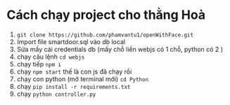 # Cách chạy project cho thằng Hoà
1. `git clone https://github.com/phamvantu1/openWithFace.git`
2. Import file smartdoor.sql vào db local
3. Sửa mấy cái credentials db (mấy chỗ liền webjs có 1 chỗ, python có 2 )
4. chạy câu lệnh `cd webjs`
5. chạy tiếp `npm i`
6. chạy `npm start` thế là con js đã chạy rồi
7. chạy con python (mở terminal mới) `cd Python`
8. chạy `pip install -r requirements.txt
`
9.  chạy `python controller.py`
